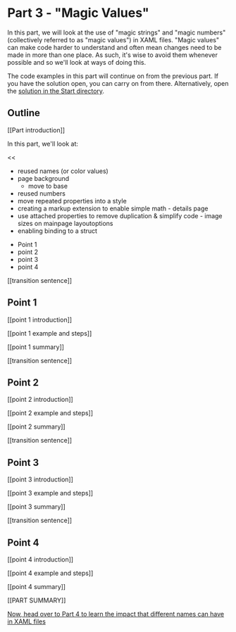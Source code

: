 # Part 3 - "Magic Values"

In this part, we will look at the use of "magic strings" and "magic numbers" (collectively referred to as "magic values") in XAML files. "Magic values" can make code harder to understand and often mean changes need to be made in more than one place. As such, it's wise to avoid them whenever possible and so we'll look at ways of doing this.

The code examples in this part will continue on from the previous part. If you have the solution open, you can carry on from there. Alternatively, open the [solution in the Start directory](./Start/).

## Outline

[[Part introduction]]

In this part, we'll look at:

<<
- reused names (or color values)
- page background
  - move to base
- reused numbers
- move repeated properties into a style
- creating a markup extension to enable simple math - details page
- use attached properties to remove duplication & simplify code - image sizes on mainpage layoutoptions
- enabling binding to a struct
>>

- Point 1
- point 2
- point 3
- point 4

[[transition sentence]]

## Point 1

[[point 1 introduction]]

[[point 1 example and steps]]

[[point 1 summary]]

[[transition sentence]]

## Point 2

[[point 2 introduction]]

[[point 2 example and steps]]

[[point 2 summary]]

[[transition sentence]]

## Point 3

[[point 3 introduction]]

[[point 3 example and steps]]

[[point 3 summary]]

[[transition sentence]]

## Point 4

[[point 4 introduction]]

[[point 4 example and steps]]

[[point 4 summary]]

[[PART SUMMARY]]

 [Now, head over to Part 4 to learn the impact that different names can have in XAML files](../Part%204%20-%20Naming/README.md)
